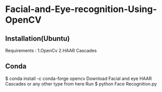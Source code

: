 # Facial-and-Eye-recognition-Using-OpenCV

## Installation(Ubuntu)
Requirements : 1.OpenCv 2.HAAR Cascades

## Conda
$ conda install -c conda-forge opencv 
Download Facial and eye HAAR Cascades or any other type from here
Run
$ python Face Recognition.py
